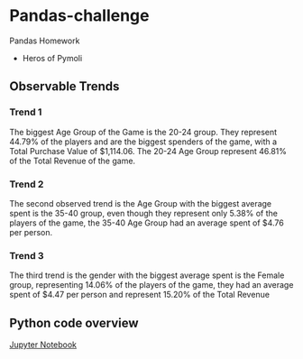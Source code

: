 # Pandas-challenge
Pandas Homework
* Heros of Pymoli

## Observable Trends

### Trend 1
The biggest Age Group of the Game is the 20-24 group. They represent 44.79% of the players and are the biggest spenders of the game, with a Total Purchase Value of $1,114.06. The 20-24 Age Group represent 46.81% of the Total Revenue of the game.

### Trend 2
The second observed trend is the Age Group with the biggest average spent is the 35-40 group, even though they represent only 5.38% of the players of the game, the 35-40 Age Group had an average spent of $4.76 per person.

### Trend 3
The third trend is the gender with the biggest average spent is the Female group, representing 14.06% of the players of the game, they had an average spent of $4.47 per person and represent 15.20% of the Total Revenue

## Python code overview

[Jupyter Notebook]( https://nbviewer.jupyter.org/github/jCosta16/pandas-challenge/blob/master/HeroesOfPymoli/HeroesOfPymoli.ipynb)
